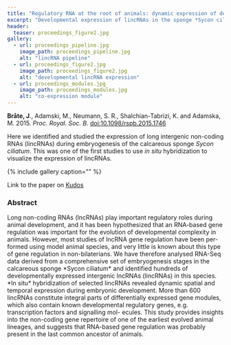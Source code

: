 ```yaml
---
title: "Regulatory RNA at the root of animals: dynamic expression of developmental lincRNAs in the calcisponge *Sycon ciliatum*"
excerpt: "Developmental expression of lincRNAs in the sponge *Sycon ciliatum*"
header:
  teaser: proceedings_figure2.jpg
gallery:
  - url: proceedings_pipeline.jpg
    image_path: proceedings_pipeline.jpg
    alt: "lincRNA pipeline"
  - url: proceedings_figure2.jpg
    image_path: proceedings_figure2.jpg
    alt: "developmental lincRNA expression"
  - url: proceedings_modules.jpg
    image_path: proceedings_modules.jpg
    alt: "co-expression module"
---
```


**Bråte, J**., Adamski, M., Neumann, S. R., Shalchian-Tabrizi, K. and Adamska, M. 2015. *Proc. Royal. Soc. B*. [doi:10.1098/rspb.2015.1746](http://rspb.royalsocietypublishing.org/content/282/1821/20151746)

Here we identified and studied the expression of long intergenic non-coding RNAs (lincRNAs) during embryogenesis of the calcareous sponge *Sycon ciliatum*. This was one of the first studies to use *in situ* hybridization to visualize the expression of lincRNAs. 

{% include gallery caption="" %}

Link to the paper on [Kudos](https://www.growkudos.com/publications/10.1098%252Frspb.2015.1746)

<h3>Abstract</h3>
Long non-coding RNAs (lncRNAs) play important regulatory roles during animal development, and it has been hypothesized that an RNA-based gene regulation was important for the evolution of developmental complexity in animals. However, most studies of lncRNA gene regulation have been per- formed using model animal species, and very little is known about this type of gene regulation in non-bilaterians. We have therefore analysed RNA-Seq data derived from a comprehensive set of embryogenesis stages in the calcareous sponge *Sycon ciliatum* and identified hundreds of developmentally expressed intergenic lncRNAs (lincRNAs) in this species. *In situ* hybridization of selected lincRNAs revealed dynamic spatial and temporal expression during embryonic development. More than 600 lincRNAs constitute integral parts of differentially expressed gene modules, which also contain known developmental regulatory genes, e.g. transcription factors and signalling mol- ecules. This study provides insights into the non-coding gene repertoire of one of the earliest evolved animal lineages, and suggests that RNA-based gene regulation was probably present in the last common ancestor of animals.
